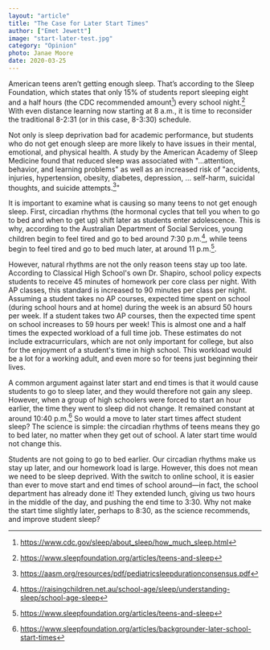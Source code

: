 ```yaml
---
layout: "article"
title: "The Case for Later Start Times"
author: ["Emet Jewett"]
image: "start-later-test.jpg"
category: "Opinion"
photo: Janae Moore
date: 2020-03-25
---
```


American teens aren’t getting enough sleep. That’s according to the Sleep Foundation, which states that only 15% of students report sleeping eight and a half hours (the CDC recommended amount[^5]) every school night.[^1] With even distance learning now starting at 8 a.m., it is time to reconsider the traditional 8-2:31 (or in this case, 8-3:30) schedule.

Not only is sleep deprivation bad for academic performance, but students who do not get enough sleep are more likely to have issues in their mental, emotional, and physical health. A study by the American Academy of Sleep Medicine found that reduced sleep was associated with "...attention, behavior, and learning problems" as well as an increased risk of "accidents, injuries, hypertension, obesity, diabetes, depression, … self-harm, suicidal thoughts, and suicide attempts.[^2]"

It is important to examine what is causing so many teens to not get enough sleep. First, circadian rhythms (the hormonal cycles that tell you when to go to bed and when to get up) shift later as students enter adolescence. This is why, according to the Australian Department of Social Services, young children begin to feel tired and go to bed around 7:30 p.m.[^3], while teens begin to feel tired and go to bed much later, at around 11 p.m.[^4].

However, natural rhythms are not the only reason teens stay up too late. According to Classical High School's own Dr. Shapiro, school policy expects students to receive 45 minutes of homework per core class per night. With AP classes, this standard is increased to 90 minutes per class per night. Assuming a student takes no AP courses, expected time spent on school (during school hours and at home) during the week is an absurd 50 hours per week. If a student takes two AP courses, then the expected time spent on school increases to 59 hours per week! This is almost one and a half times the expected workload of a full time job. These estimates do not include extracurriculars, which are not only important for college, but also for the enjoyment of a student's time in high school. This workload would be a lot for a working adult, and even more so for teens just beginning their lives.

A common argument against later start and end times is that it would cause students to go to sleep later, and they would therefore not gain any sleep. However, when a group of high schoolers were forced to start an hour earlier, the time they went to sleep did not change. It remained constant at around 10:40 p.m.[^6] So would a move to later start times affect student sleep? The science is simple: the circadian rhythms of teens means they go to bed later, no matter when they get out of school. A later start time would not change this.

Students are not going to go to bed earlier. Our circadian rhythms make us stay up later, and our homework load is large. However, this does not mean we need to be sleep deprived. With the switch to online school, it is easier than ever to move start and end times of school around—in fact, the school department has already done it! They extended lunch, giving us two hours in the middle of the day, and pushing the end time to 3:30. Why not make the start time slightly later, perhaps to 8:30, as the science recommends, and improve student sleep?

[^1]: https://www.sleepfoundation.org/articles/teens-and-sleep
[^2]: https://aasm.org/resources/pdf/pediatricsleepdurationconsensus.pdf
[^3]: https://raisingchildren.net.au/school-age/sleep/understanding-sleep/school-age-sleep
[^4]: https://www.sleepfoundation.org/articles/teens-and-sleep
[^5]: https://www.cdc.gov/sleep/about_sleep/how_much_sleep.html
[^6]: https://www.sleepfoundation.org/articles/backgrounder-later-school-start-times
